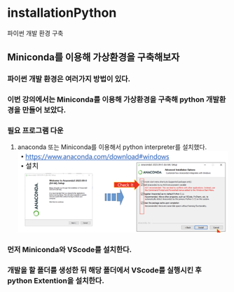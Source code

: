 # installationPython
파이썬 개발 환경 구축

## Miniconda를 이용해 가상환경을 구축해보자

### 파이썬 개발 환경은 여러가지 방법이 있다. 
### 이번 강의에서는 Miniconda를 이용해 가상환경을 구축해 python 개발환경을 만들어 보았다.

### 필요 프로그램 다운
1. anaconda 또는 Miniconda를 이용해서 python interpreter를 설치했다. ![이미지1](image/installMiniconda.png)

### 먼저 Miniconda와 VScode를 설치한다.
### 개발을 할 폴더를 생성한 뒤 해당 폴더에서 VScode를 실행시킨 후 python Extention을 설치한다.
